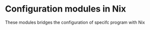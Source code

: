 # Configuration modules in Nix

These modules bridges the configuration of specifc program with Nix
